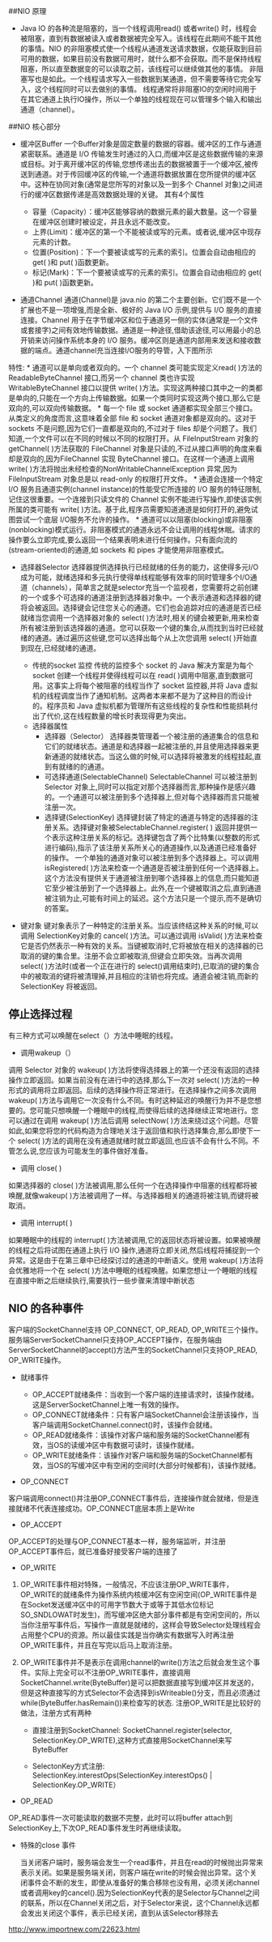##NIO 原理
* Java IO 的各种流是阻塞的，当一个线程调用read() 或者write() 时，线程会被阻塞，直到有数据被读入或者数据被完全写入。该线程在此期间不能干其他的事情。NIO 的非阻塞模式使一个线程从通道发送请求数据，仅能获取到目前可用的数据，如果目前没有数据可用时，就什么都不会获取。而不是保持线程阻塞，所以直至数据变的可以读取之前，该线程可以继续做其他的事情。  非阻塞写也是如此。一个线程请求写入一些数据到某通道，但不需要等待它完全写入，这个线程同时可以去做别的事情。 线程通常将非阻塞IO的空闲时间用于在其它通道上执行IO操作，所以一个单独的线程现在可以管理多个输入和输出通道（channel）。

##NIO 核心部分
* 缓冲区Buffer
一个Buffer对象是固定数量的数据的容器。缓冲区的工作与通道紧密联系。通道是 I/O 传输发生时通过的入口,而缓冲区是这些数据传输的来源或目标。对于离开缓冲区的传输,您想传递出去的数据被置于一个缓冲区,被传送到通道。对于传回缓冲区的传输,一个通道将数据放置在您所提供的缓冲区中。这种在协同对象(通常是您所写的对象以及一到多个 Channel 对象)之间进行的缓冲区数据传递是高效数据处理的关键。
其有4个属性
    * 容量（Capacity）：缓冲区能够容纳的数据元素的最大数量。这一个容量在缓冲区创建时被设定，并且永远不能改变。
    * 上界(Limit)：缓冲区的第一个不能被读或写的元素。或者说,缓冲区中现存元素的计数。
    * 位置(Position)：下一个要被读或写的元素的索引。位置会自动由相应的 get( )和 put( )函数更新。
    * 标记(Mark)：下一个要被读或写的元素的索引。位置会自动由相应的 get( )和 put( )函数更新。

* 通道Channel
通道(Channel)是 java.nio 的第二个主要创新。它们既不是一个扩展也不是一项增强,而是全新、极好的 Java I/O 示例,提供与 I/O 服务的直接连接。Channel 用于在字节缓冲区和位于通道另一侧的实体(通常是一个文件或套接字)之间有效地传输数据。通道是一种途径,借助该途径,可以用最小的总开销来访问操作系统本身的 I/O 服务。缓冲区则是通道内部用来发送和接收数据的端点。通道channel充当连接I/O服务的导管，入下图所示

特性:
    * 通道可以是单向或者双向的。一个 channel 类可能实现定义read( )方法的 ReadableByteChannel 接口,而另一个 channel 类也许实现 WritableByteChannel 接口以提供 write( )方法。实现这两种接口其中之一的类都是单向的,只能在一个方向上传输数据。如果一个类同时实现这两个接口,那么它是双向的,可以双向传输数据。
    * 每一个 file 或 socket 通道都实现全部三个接口。从类定义的角度而言,这意味着全部 file 和 socket 通道对象都是双向的。这对于 sockets 不是问题,因为它们一直都是双向的,不过对于 files 却是个问题了。我们知道,一个文件可以在不同的时候以不同的权限打开。从 FileInputStream 对象的getChannel( )方法获取的 FileChannel 对象是只读的,不过从接口声明的角度来看却是双向的,因为FileChannel 实现 ByteChannel 接口。在这样一个通道上调用 write( )方法将抛出未经检查的NonWritableChannelException 异常,因为 FileInputStream 对象总是以 read-only 的权限打开文件。
    * 通道会连接一个特定 I/O 服务且通道实例(channel instance)的性能受它所连接的 I/O 服务的特征限制,记住这很重要。一个连接到只读文件的 Channel 实例不能进行写操作,即使该实例所属的类可能有 write( )方法。基于此,程序员需要知道通道是如何打开的,避免试图尝试一个底层 I/O服务不允许的操作。
    * 通道可以以阻塞(blocking)或非阻塞(nonblocking)模式运行。非阻塞模式的通道永远不会让调用的线程休眠。请求的操作要么立即完成,要么返回一个结果表明未进行任何操作。只有面向流的(stream-oriented)的通道,如 sockets 和 pipes 才能使用非阻塞模式。

* 选择器Selector
选择器提供选择执行已经就绪的任务的能力，这使得多元I/O成为可能，就绪选择和多元执行使得单线程能够有效率的同时管理多个I/O通道（channels），简单言之就是selector充当一个监视者，您需要将之前创建的一个或多个可选择的通道注册到选择器对象中。一个表示通道和选择器的键将会被返回。选择键会记住您关心的通道。它们也会追踪对应的通道是否已经就绪当您调用一个选择器对象的 select( )方法时,相关的键会被更新,用来检查所有被注册到该选择器的通道。您可以获取一个键的集合,从而找到当时已经就绪的通道。通过遍历这些键,您可以选择出每个从上次您调用 select( )开始直到现在,已经就绪的通道。
    * 传统的socket 监控
    传统的监控多个 socket 的 Java 解决方案是为每个 socket 创建一个线程并使得线程可以在 read( )调用中阻塞,直到数据可用。这事实上将每个被阻塞的线程当作了 socket 监控器,并将 Java 虚拟机的线程调度当作了通知机制。这两者本来都不是为了这种目的而设计的。程序员和 Java 虚拟机都为管理所有这些线程的复杂性和性能损耗付出了代价,这在线程数量的增长时表现得更为突出。
    * 选择器属性
        * 选择器（Selector）
        选择器类管理着一个被注册的通道集合的信息和它们的就绪状态。通道是和选择器一起被注册的,并且使用选择器来更新通道的就绪状态。当这么做的时候,可以选择将被激发的线程挂起,直到有就绪的的通道。
        * 可选择通道(SelectableChannel)
        SelectableChannel 可以被注册到 Selector 对象上,同时可以指定对那个选择器而言,那种操作是感兴趣的。一个通道可以被注册到多个选择器上,但对每个选择器而言只能被注册一次。
        * 选择键(SelectionKey)
        选择键封装了特定的通道与特定的选择器的注册关系。选择键对象被SelectableChannel.register( ) 返回并提供一个表示这种注册关系的标记。选择键包含了两个比特集(以整数的形式进行编码),指示了该注册关系所关心的通道操作,以及通道已经准备好的操作。
一个单独的通道对象可以被注册到多个选择器上。可以调用 isRegistered( )方法来检查一个通道是否被注册到任何一个选择器上。这个方法没有提供关于通道被注册到哪个选择器上的信息,而只能知道它至少被注册到了一个选择器上。此外,在一个键被取消之后,直到通道被注销为止,可能有时间上的延迟。这个方法只是一个提示,而不是确切的答案。

* 键对象
键对象表示了一种特定的注册关系。当应该终结这种关系的时候,可以调用 SelectionKey对象的 cancel( )方法。可以通过调用 isValid( )方法来检查它是否仍然表示一种有效的关系。当键被取消时,它将被放在相关的选择器的已取消的键的集合里。注册不会立即被取消,但键会立即失效。当再次调用 select( )方法时(或者一个正在进行的 select()调用结束时),已取消的键的集合中的被取消的键将被清理掉,并且相应的注销也将完成。通道会被注销,而新的SelectionKey 将被返回。
## 停止选择过程

有三种方式可以唤醒在select（）方法中睡眠的线程。

* 调用wakeup（）

调用 Selector 对象的 wakeup( )方法将使得选择器上的第一个还没有返回的选择操作立即返回。如果当前没有在进行中的选择,那么下一次对 select( )方法的一种形式的调用将立即返回。后续的选择操作将正常进行。在选择操作之间多次调用 wakeup( )方法与调用它一次没有什么不同。有时这种延迟的唤醒行为并不是您想要的。您可能只想唤醒一个睡眠中的线程,而使得后续的选择继续正常地进行。您可以通过在调用 wakeup( )方法后调用 selectNow( )方法来绕过这个问题。尽管如此,如果您将您的代码构造为合理地关注于返回值和执行选择集合,那么即使下一个 select( )方法的调用在没有通道就绪时就立即返回,也应该不会有什么不同。不管怎么说,您应该为可能发生的事件做好准备。

* 调用 close( )

如果选择器的 close( )方法被调用,那么任何一个在选择操作中阻塞的线程都将被唤醒,就像wakeup( )方法被调用了一样。与选择器相关的通道将被注销,而键将被取消。

* 调用 interrupt( )

如果睡眠中的线程的 interrupt( )方法被调用,它的返回状态将被设置。如果被唤醒的线程之后将试图在通道上执行 I/O 操作,通道将立即关闭,然后线程将捕捉到一个异常。这是由于在第三章中已经探讨过的通道的中断语义。使用 wakeup( )方法将会优雅地将一个在 select( )方法中睡眠的线程唤醒。如果您想让一个睡眠的线程在直接中断之后继续执行,需要执行一些步骤来清理中断状态



## NIO 的各种事件

客户端的SocketChannel支持 OP_CONNECT, OP_READ, OP_WRITE三个操作。服务端ServerSocketChannel只支持OP_ACCEPT操作，在服务端由ServerSocketChannel的accept()方法产生的SocketChannel只支持OP_READ, OP_WRITE操作。


* 就绪事件
    * OP_ACCEPT就绪条件：当收到一个客户端的连接请求时，该操作就绪。这是ServerSocketChannel上唯一有效的操作。
    * OP_CONNECT就绪条件：只有客户端SocketChannel会注册该操作，当客户端调用SocketChannel.connect()时，该操作会就绪。
    * OP_READ就绪条件：该操作对客户端和服务端的SocketChannel都有效，当OS的读缓冲区中有数据可读时，该操作就绪。
    * OP_WRITE就绪条件：该操作对客户端和服务端的SocketChannel都有效，当OS的写缓冲区中有空闲的空间时(大部分时候都有)，该操作就绪。


* OP_CONNECT

客户端调用connect()并注册OP_CONNECT事件后，连接操作就会就绪，但是连接就绪不代表连接成功。OP_CONNECT底层本质上是Write



* OP_ACCEPT

OP_ACCEPT的处理与OP_CONNECT基本一样，服务端监听，并注册OP_ACCEPT事件后，就已准备好接受客户端的连接了



* OP_WRITE

1. OP_WRITE事件相对特殊，一般情况，不应该注册OP_WRITE事件，OP_WRITE的就绪条件为操作系统内核缓冲区有空闲空间(OP_WRITE事件是在Socket发送缓冲区中的可用字节数大于或等于其低水位标记SO_SNDLOWAT时发生)，而写缓冲区绝大部分事件都是有空闲空间的，所以当你注册写事件后，写操作一直就是就绪的，这样会导致Selector处理线程会占用整个CPU的资源。所以最佳实践是当你确实有数据写入时再注册OP_WRITE事件，并且在写完以后马上取消注册。

2. OP_WRITE事件并不是表示在调用channel的write()方法之后就会发生这个事件。实际上完全可以不注册OP_WRITE事件，直接调用SocketChannel.write(ByteBuffer)是可以把数据直接写到缓冲区并发送的，但是这种直接写的方式Selector不会选择到isWriteable()分支，而且必须通过while(ByteBuffer.hasRemain())来检查写的状态. 注册OP_WRITE是比较好的做法，注册方式有两种 

    * 直接注册到SocketChannel: SocketChannel.register(selector, SelectionKey.OP_WRITE),这种方式直接用SocketChannel来写ByteBuffer

    * SelectonKey方式注册: SelectionKey.interestOps(SelectionKey.interestOps() | SelectionKey.OP_WRITE）



* OP_READ

OP_READ事件一次可能读取的数据不完整，此时可以将buffer attach到SelectionKey上,下次OP_READ事件发生时再继续读取。

* 特殊的close 事件

     当关闭客户端时，服务端会发生一个read事件，并且在read的时候抛出异常来表示关闭。如果是服务端关闭，则客户端在write的时候会抛出异常。这个关闭事件会不断的发生，即使从准备好的集合移除也没有用，必须关闭channel或者调用key的cancel().因为SelectionKey代表的是Selector与Channel之间的联系，所以在Channel关闭之后，对于Selector来说，这个Channel永远都会发出关闭这个事件，表示已经关闭，直到从该Selector移除去









http://www.importnew.com/22623.html